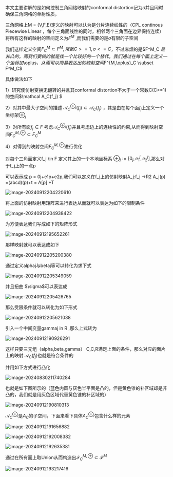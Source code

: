 本文主要讲解的是如何控制三角网格映射的conformal distortion记为$\sigma$并且同时确保三角网格的单射性质，

三角网格上M = (V,F,E)定义的映射可以认为是分片连续线性的（CPL continous Piecewise Linear ，每个三角面线性的同时，相邻两个三角面在边界保持连续）将所有这样的映射的空间定义为$F^M$ ,而我们需要的是$\sigma$有限的子空间

我们这样定义空间$F^M_C \subset F^M,常数C >=1,\sigma<=C$，不过麻烦的是$F^M_C $是非凸的，而我们要做的就是找一个比较好的一个替代。我们通过在每个面上定义一个坐标加$\oplus$，从而可以简易表达出的映射空间$F^{M,\oplus}_C \subset F^M_C$

具体做法如下

1）研究使仿射变换无翻转的并且其conformal distortion不大于一个常数C(C>=1)的空间$\mathcal A_C(f_j) $

2）对其中最大子空间的描述 $\mathcal A^{\oplus_j}_C(f_j) \subset \mathcal A_C(f_j)$ ，其是由在每个面$f_j$上定义一个坐标架$\oplus_j$

3）对所有面$f_j \in F$ 考虑$\mathcal A^{\oplus_j}_C(f_j)$并且考虑边上的连续性的约束,从而得到映射空间$F^{M,\oplus}_C \subset F^M_C$

4）对得到的映射空间$F^{M,\oplus}_C$进行优化

对每个三角面定义f_j \in F 定义其上的一个本地坐标系 $\oplus_j := [0_j,e_1^j,e_2^j]$,那么对于f_j上的一点p

可以表示成 p = 0j+e1p+e2p,我们可以定义在f_j上的仿射映射A_j:f_j ->R2  A_j(p) =(abcd)(p)+t = A[p] +T

![image-20240912204220610](C:\Users\LGX_MATE_BOOK\AppData\Roaming\Typora\typora-user-images\image-20240912204220610.png)

将上面的仿射映射用矩阵来进行表达从而就可以表达为如下的限制条件

![image-20240912204938422](C:\Users\LGX_MATE_BOOK\AppData\Roaming\Typora\typora-user-images\image-20240912204938422.png)

为方便表达我们写成如下的矩阵形式

![image-20240912195652261](C:\Users\LGX_MATE_BOOK\AppData\Roaming\Typora\typora-user-images\image-20240912195652261.png)

那样映射就可以表达成如下

![image-20240912205200380](C:\Users\LGX_MATE_BOOK\AppData\Roaming\Typora\typora-user-images\image-20240912205200380.png)

通过定义alphaj与betaj等可以转化为求下式

![image-20240912205349059](C:\Users\LGX_MATE_BOOK\AppData\Roaming\Typora\typora-user-images\image-20240912205349059.png)

并且扭曲 $\sigma\$可以表达成  

![image-20240912205426765](C:\Users\LGX_MATE_BOOK\AppData\Roaming\Typora\typora-user-images\image-20240912205426765.png)

那么受限条件就可以转化为如下形式

![image-20240912205621038](C:\Users\LGX_MATE_BOOK\AppData\Roaming\Typora\typora-user-images\image-20240912205621038.png)

引入一个中间变量gammaj in R ,那么上式转为

![image-20240912190926291](C:\Users\LGX_MATE_BOOK\AppData\Roaming\Typora\typora-user-images\image-20240912190926291.png)

这样只要三元组（alpha,beta,gamma） C,C,R满足上面的条件，那么对应的面片上的映射 $\mathcal A_C(f_j)$也就是符合条件的

并用如下方式进行凸化

![image-20240830211740284](C:\Users\LGX_MATE_BOOK\AppData\Roaming\Typora\typora-user-images\image-20240830211740284.png)

也就是如下图所示的（蓝色内圆与灰色半平面是凸的，但是黄色锥的补区域却是非凸的，我们就是用灰色区域代替黄色锥的补区域的）

![image-20240912190810313](C:\Users\LGX_MATE_BOOK\AppData\Roaming\Typora\typora-user-images\image-20240912190810313.png)

$\mathcal A_C^{\oplus_j}$是$A_C$的子空间，下面来看下具体$A_C^{\oplus_j}$包含什么样的元素

![image-20240912191656882](C:\Users\LGX_MATE_BOOK\AppData\Roaming\Typora\typora-user-images\image-20240912191656882.png)

![image-20240912192008382](C:\Users\LGX_MATE_BOOK\AppData\Roaming\Typora\typora-user-images\image-20240912192008382.png)

![image-20240912192635381](C:\Users\LGX_MATE_BOOK\AppData\Roaming\Typora\typora-user-images\image-20240912192635381.png)

通过在所有面上取Union从而构造出$\mathcal F^{M,\oplus}_C \subset \mathcal F^M$

![image-20240912193217416](C:\Users\LGX_MATE_BOOK\AppData\Roaming\Typora\typora-user-images\image-20240912193217416.png)
